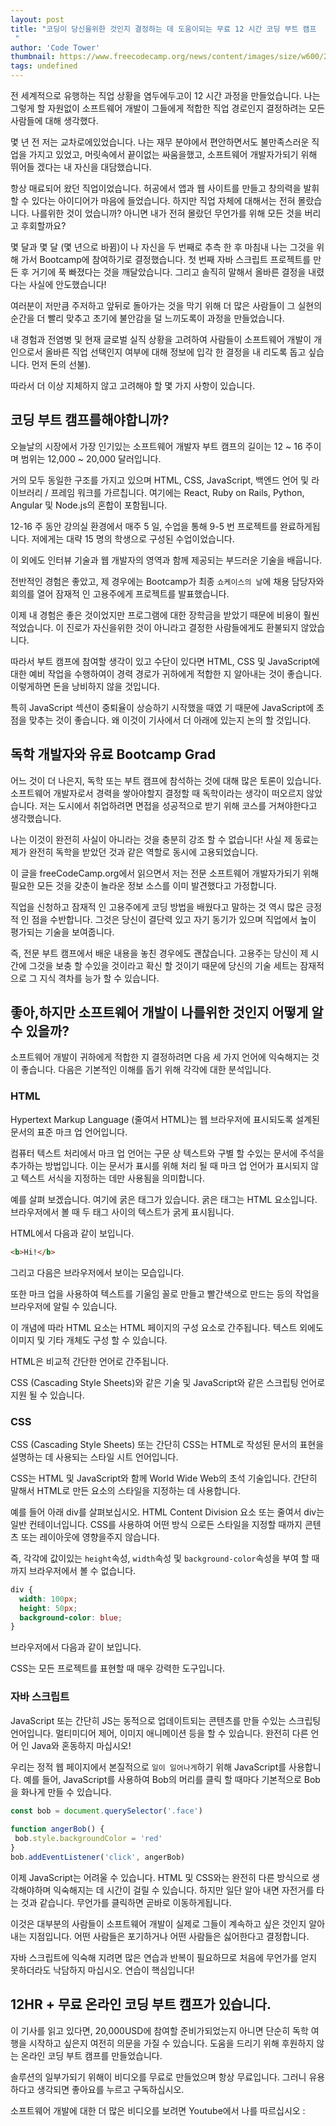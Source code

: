 ```yaml
---
layout: post
title: "코딩이 당신을위한 것인지 결정하는 데 도움이되는 무료 12 시간 코딩 부트 캠프
 "
author: 'Code Tower'
thumbnail: https://www.freecodecamp.org/news/content/images/size/w600/2021/01/coding-bootcamp.png
tags: undefined
---
```



전 세계적으로 유행하는 직업 상황을 염두에두고이 12 시간 과정을 만들었습니다.
 나는 그렇게 할 자원없이 소프트웨어 개발이 그들에게 적합한 직업 경로인지 결정하려는 모든 사람들에 대해 생각했다.
 

몇 년 전 저는 교차로에있었습니다.
 나는 재무 분야에서 편안하면서도 불만족스러운 직업을 가지고 있었고, 머릿속에서 끝이없는 싸움을했고, 소프트웨어 개발자가되기 위해 뛰어들 겠다는 내 자신을 대담했습니다.
 

항상 매료되어 왔던 직업이었습니다.
 허공에서 앱과 웹 사이트를 만들고 창의력을 발휘할 수 있다는 아이디어가 마음에 들었습니다.
 하지만 직업 자체에 대해서는 전혀 몰랐습니다.
 나를위한 것이 었습니까?
 아니면 내가 전혀 몰랐던 무언가를 위해 모든 것을 버리고 후회할까요?
 

몇 달과 몇 달 (몇 년으로 바뀜)이 나 자신을 두 번째로 추측 한 후 마침내 나는 그것을 위해 가서 Bootcamp에 참여하기로 결정했습니다.
 첫 번째 자바 스크립트 프로젝트를 만든 후 거기에 푹 빠졌다는 것을 깨달았습니다.
 그리고 솔직히 말해서 올바른 결정을 내렸다는 사실에 안도했습니다!
 

여러분이 저만큼 주저하고 앞뒤로 돌아가는 것을 막기 위해 더 많은 사람들이 그 실현의 순간을 더 빨리 맞추고 초기에 불안감을 덜 느끼도록이 과정을 만들었습니다.
 

내 경험과 전염병 및 현재 글로벌 실직 상황을 고려하여 사람들이 소프트웨어 개발이 개인으로서 올바른 직업 선택인지 여부에 대해 정보에 입각 한 결정을 내 리도록 돕고 싶습니다.
 먼저 돈의 선불).
 

따라서 더 이상 지체하지 않고 고려해야 할 몇 가지 사항이 있습니다.
 

## 코딩 부트 캠프를해야합니까?
 

오늘날의 시장에서 가장 인기있는 소프트웨어 개발자 부트 캠프의 길이는 12 ~ 16 주이며 범위는 12,000 ~ 20,000 달러입니다.
 

거의 모두 동일한 구조를 가지고 있으며 HTML, CSS, JavaScript, 백엔드 언어 및 라이브러리 / 프레임 워크를 가르칩니다.
 여기에는 React, Ruby on Rails, Python, Angular 및 Node.js의 혼합이 포함됩니다.
 

12-16 주 동안 강의실 환경에서 매주 5 일, 수업을 통해 9-5 번 프로젝트를 완료하게됩니다.
 저에게는 대략 15 명의 학생으로 구성된 수업이었습니다.
 

이 외에도 인터뷰 기술과 웹 개발자의 영역과 함께 제공되는 부드러운 기술을 배웁니다.
 

전반적인 경험은 좋았고, 제 경우에는 Bootcamp가 최종 `쇼케이스의 날`에 채용 담당자와 회의를 열어 잠재적 인 고용주에게 프로젝트를 발표했습니다.
 

이제 내 경험은 좋은 것이었지만 프로그램에 대한 장학금을 받았기 때문에 비용이 훨씬 적었습니다.
 이 진로가 자신을위한 것이 아니라고 결정한 사람들에게도 환불되지 않았습니다.
 

따라서 부트 캠프에 참여할 생각이 있고 수단이 있다면 HTML, CSS 및 JavaScript에 대한 예비 작업을 수행하여이 경력 경로가 귀하에게 적합한 지 알아내는 것이 좋습니다.
 이렇게하면 돈을 낭비하지 않을 것입니다.
 

특히 JavaScript 섹션이 중퇴율이 상승하기 시작했을 때였 기 때문에 JavaScript에 초점을 맞추는 것이 좋습니다.
 왜 이것이 기사에서 더 아래에 있는지 논의 할 것입니다.
 

## 독학 개발자와 유료 Bootcamp Grad
 

어느 것이 더 나은지, 독학 또는 부트 캠프에 참석하는 것에 대해 많은 토론이 있습니다.
 소프트웨어 개발자로서 경력을 쌓아야할지 결정할 때 독학이라는 생각이 떠오르지 않았습니다.
 저는 도시에서 취업하려면 면접을 성공적으로 받기 위해 코스를 거쳐야한다고 생각했습니다.
 

나는 이것이 완전히 사실이 아니라는 것을 충분히 강조 할 수 없습니다!
 사실 제 동료는 제가 완전히 독학을 받았던 것과 같은 역할로 동시에 고용되었습니다.
 

이 글을 freeCodeCamp.org에서 읽으면서 저는 전문 소프트웨어 개발자가되기 위해 필요한 모든 것을 갖춘이 놀라운 정보 소스를 이미 발견했다고 가정합니다.
 

직업을 신청하고 잠재적 인 고용주에게 코딩 방법을 배웠다고 말하는 것 역시 많은 긍정적 인 점을 수반합니다.
 그것은 당신이 결단력 있고 자기 동기가 있으며 직업에서 높이 평가되는 기술을 보여줍니다.
 

즉, 전문 부트 캠프에서 배운 내용을 놓친 경우에도 괜찮습니다.
 고용주는 당신이 제 시간에 그것을 보충 할 수있을 것이라고 확신 할 것이기 때문에 당신의 기술 세트는 잠재적으로 그 지식 격차를 능가 할 수 있습니다.
 

## 좋아,하지만 소프트웨어 개발이 나를위한 것인지 어떻게 알 수 있을까?
 

소프트웨어 개발이 귀하에게 적합한 지 결정하려면 다음 세 가지 언어에 익숙해지는 것이 좋습니다.
 다음은 기본적인 이해를 돕기 위해 각각에 대한 분석입니다.
 

### HTML
 

Hypertext Markup Language (줄여서 HTML)는 웹 브라우저에 표시되도록 설계된 문서의 표준 마크 업 언어입니다.
 

컴퓨터 텍스트 처리에서 마크 업 언어는 구문 상 텍스트와 구별 할 수있는 문서에 주석을 추가하는 방법입니다.
 이는 문서가 표시를 위해 처리 될 때 마크 업 언어가 표시되지 않고 텍스트 서식을 지정하는 데만 사용됨을 의미합니다.
 

예를 살펴 보겠습니다.
 여기에 굵은 태그가 있습니다.
 굵은 태그는 HTML 요소입니다.
 브라우저에서 볼 때 두 태그 사이의 텍스트가 굵게 표시됩니다.
 

HTML에서 다음과 같이 보입니다.
 

```html
<b>Hi!</b>
```

그리고 다음은 브라우저에서 보이는 모습입니다.
 

또한 마크 업을 사용하여 텍스트를 기울임 꼴로 만들고 빨간색으로 만드는 등의 작업을 브라우저에 알릴 수 있습니다.
 

이 개념에 따라 HTML 요소는 HTML 페이지의 구성 요소로 간주됩니다.
 텍스트 외에도 이미지 및 기타 개체도 구성 할 수 있습니다.
 

HTML은 비교적 간단한 언어로 간주됩니다.
 

CSS (Cascading Style Sheets)와 같은 기술 및 JavaScript와 같은 스크립팅 언어로 지원 될 수 있습니다.
 

### CSS
 

CSS (Cascading Style Sheets) 또는 간단히 CSS는 HTML로 작성된 문서의 표현을 설명하는 데 사용되는 스타일 시트 언어입니다.
 

CSS는 HTML 및 JavaScript와 함께 World Wide Web의 초석 기술입니다.
 간단히 말해서 HTML로 만든 요소의 스타일을 지정하는 데 사용합니다.
 

예를 들어 아래 div를 살펴보십시오.
 HTML Content Division 요소 또는 줄여서 div는 일반 컨테이너입니다.
 CSS를 사용하여 어떤 방식 으로든 스타일을 지정할 때까지 콘텐츠 또는 레이아웃에 영향을주지 않습니다.
 

즉, 각각에 값이있는 `height`속성, `width`속성 및 `background-color`속성을 부여 할 때까지 브라우저에서 볼 수 없습니다.
 

```css
div {
  width: 100px;
  height: 50px;
  background-color: blue;
}
```

브라우저에서 다음과 같이 보입니다.
 

CSS는 모든 프로젝트를 표현할 때 매우 강력한 도구입니다.
 

### 자바 스크립트
 

JavaScript 또는 간단히 JS는 동적으로 업데이트되는 콘텐츠를 만들 수있는 스크립팅 언어입니다.
 멀티미디어 제어, 이미지 애니메이션 등을 할 수 있습니다.
 완전히 다른 언어 인 Java와 혼동하지 마십시오!
 

우리는 정적 웹 페이지에서 본질적으로 `일이 일어나게`하기 위해 JavaScript를 사용합니다.
 예를 들어, JavaScript를 사용하여 Bob의 머리를 클릭 할 때마다 기본적으로 Bob을 화나게 만들 수 있습니다.
 

```js
const bob = document.querySelector('.face')
        
function angerBob() {
 bob.style.backgroundColor = 'red'
}
bob.addEventListener('click', angerBob)
```

이제 JavaScript는 어려울 수 있습니다.
 HTML 및 CSS와는 완전히 다른 방식으로 생각해야하며 익숙해지는 데 시간이 걸릴 수 있습니다.
 하지만 일단 알아 내면 자전거를 타는 것과 같습니다.
 무언가를 클릭하면 곧바로 이동하게됩니다.
 

이것은 대부분의 사람들이 소프트웨어 개발이 실제로 그들이 계속하고 싶은 것인지 알아내는 지점입니다.
 어떤 사람들은 포기하거나 어떤 사람들은 싫어한다고 결정합니다.
 

자바 스크립트에 익숙해 지려면 많은 연습과 반복이 필요하므로 처음에 무언가를 얻지 못하더라도 낙담하지 마십시오.
 연습이 핵심입니다!
 

## 12HR + 무료 온라인 코딩 부트 캠프가 있습니다.
 

이 기사를 읽고 있다면, 20,000USD에 참여할 준비가되었는지 아니면 단순히 독학 여행을 시작하고 싶은지 여전히 의문을 가질 수 있습니다.
 도움을 드리기 위해 후원하지 않는 온라인 코딩 부트 캠프를 만들었습니다.
 

솔루션의 일부가되기 위해이 비디오를 무료로 만들었으며 항상 무료입니다.
 그러니 유용하다고 생각되면 좋아요를 누르고 구독하십시오.
 

소프트웨어 개발에 대한 더 많은 비디오를 보려면 Youtube에서 나를 따르십시오 :
 